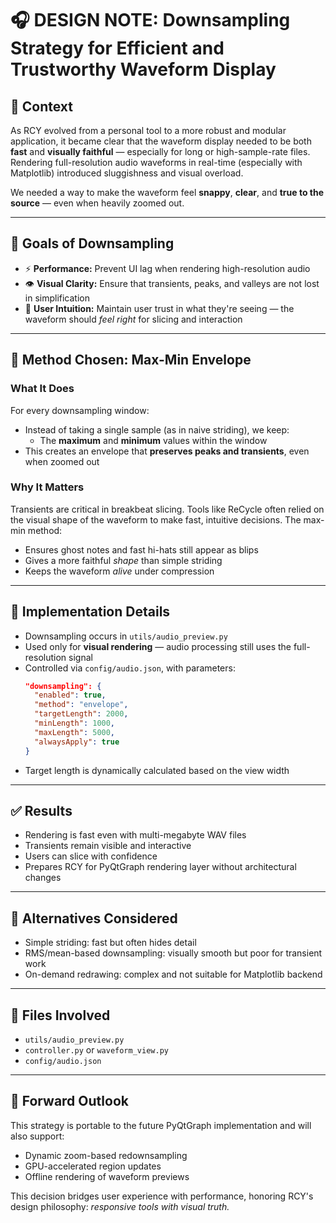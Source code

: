 # 🎧 DESIGN NOTE: Downsampling Strategy for Efficient and Trustworthy Waveform Display

## 📌 Context

As RCY evolved from a personal tool to a more robust and modular application, it became clear that the waveform display needed to be both **fast** and **visually faithful** — especially for long or high-sample-rate files. Rendering full-resolution audio waveforms in real-time (especially with Matplotlib) introduced sluggishness and visual overload.

We needed a way to make the waveform feel **snappy**, **clear**, and **true to the source** — even when heavily zoomed out.

---

## 🎯 Goals of Downsampling

- ⚡ **Performance:** Prevent UI lag when rendering high-resolution audio
- 👁️ **Visual Clarity:** Ensure that transients, peaks, and valleys are not lost in simplification
- 🧠 **User Intuition:** Maintain user trust in what they're seeing — the waveform should *feel right* for slicing and interaction

---

## 🧠 Method Chosen: Max-Min Envelope

### What It Does

For every downsampling window:
- Instead of taking a single sample (as in naive striding), we keep:
  - The **maximum** and **minimum** values within the window
- This creates an envelope that **preserves peaks and transients**, even when zoomed out

### Why It Matters

Transients are critical in breakbeat slicing. Tools like ReCycle often relied on the visual shape of the waveform to make fast, intuitive decisions. The max-min method:
- Ensures ghost notes and fast hi-hats still appear as blips
- Gives a more faithful *shape* than simple striding
- Keeps the waveform *alive* under compression

---

## 🔧 Implementation Details

- Downsampling occurs in `utils/audio_preview.py`
- Used only for **visual rendering** — audio processing still uses the full-resolution signal
- Controlled via `config/audio.json`, with parameters:
  ```json
  "downsampling": {
    "enabled": true,
    "method": "envelope",
    "targetLength": 2000,
    "minLength": 1000,
    "maxLength": 5000,
    "alwaysApply": true
  }
  ```
- Target length is dynamically calculated based on the view width

---

## ✅ Results

- Rendering is fast even with multi-megabyte WAV files
- Transients remain visible and interactive
- Users can slice with confidence
- Prepares RCY for PyQtGraph rendering layer without architectural changes

---

## 🔄 Alternatives Considered

- Simple striding: fast but often hides detail
- RMS/mean-based downsampling: visually smooth but poor for transient work
- On-demand redrawing: complex and not suitable for Matplotlib backend

---

## 📁 Files Involved

- `utils/audio_preview.py`
- `controller.py` or `waveform_view.py`
- `config/audio.json`

---

## 🧭 Forward Outlook

This strategy is portable to the future PyQtGraph implementation and will also support:
- Dynamic zoom-based redownsampling
- GPU-accelerated region updates
- Offline rendering of waveform previews

This decision bridges user experience with performance, honoring RCY's design philosophy: *responsive tools with visual truth.*